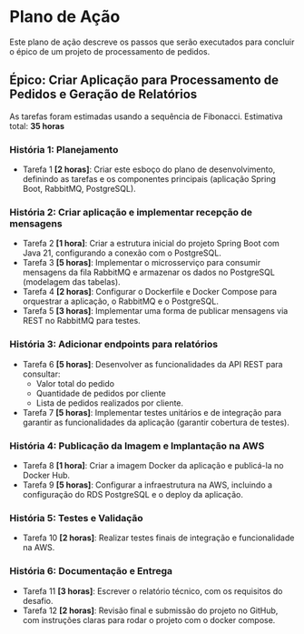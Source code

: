 # Plano de Ação

Este plano de ação descreve os passos que serão executados para concluir o épico de um projeto de processamento de pedidos.

## Épico: Criar Aplicação para Processamento de Pedidos e Geração de Relatórios

As tarefas foram estimadas usando a sequência de Fibonacci.
Estimativa total: **35 horas**

### História 1: Planejamento
- Tarefa 1 **[2 horas]**: Criar este esboço do plano de desenvolvimento, definindo as tarefas e os componentes principais (aplicação Spring Boot, RabbitMQ, PostgreSQL).

### História 2: Criar aplicação e implementar recepção de mensagens
- Tarefa 2 **[1 hora]**: Criar a estrutura inicial do projeto Spring Boot com Java 21, configurando a conexão com o PostgreSQL.
- Tarefa 3 **[5 horas]**: Implementar o microsserviço para consumir mensagens da fila RabbitMQ e armazenar os dados no PostgreSQL (modelagem das tabelas).
- Tarefa 4 **[2 horas]**: Configurar o Dockerfile e Docker Compose para orquestrar a aplicação, o RabbitMQ e o PostgreSQL.
- Tarefa 5 **[3 horas]**: Implementar uma forma de publicar mensagens via REST no RabbitMQ para testes.

### História 3: Adicionar endpoints para relatórios
- Tarefa 6 **[5 horas]**: Desenvolver as funcionalidades da API REST para consultar:
  - Valor total do pedido
  - Quantidade de pedidos por cliente
  - Lista de pedidos realizados por cliente.
- Tarefa 7 **[5 horas]**: Implementar testes unitários e de integração para garantir as funcionalidades da aplicação (garantir cobertura de testes).

### História 4: Publicação da Imagem e Implantação na AWS
- Tarefa 8 **[1 hora]**: Criar a imagem Docker da aplicação e publicá-la no Docker Hub.
- Tarefa 9 **[5 horas]**: Configurar a infraestrutura na AWS, incluindo a configuração do RDS PostgreSQL e o deploy da aplicação.

### História 5: Testes e Validação
- Tarefa 10 **[2 horas]**: Realizar testes finais de integração e funcionalidade na AWS.

### História 6: Documentação e Entrega
- Tarefa 11 **[3 horas]**: Escrever o relatório técnico, com os requisitos do desafio.
- Tarefa 12 **[2 horas]**: Revisão final e submissão do projeto no GitHub, com instruções claras para rodar o projeto com o docker compose.